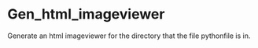 # Gen_html_imageviewer
Generate an html imageviewer for the directory that the file pythonfile is in.
